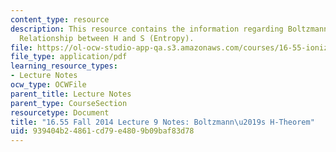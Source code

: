 ```yaml
---
content_type: resource
description: This resource contains the information regarding Boltzmann's H-Theorem.
  Relationship between H and S (Entropy).
file: https://ol-ocw-studio-app-qa.s3.amazonaws.com/courses/16-55-ionized-gases-fall-2014/939404b24861cd79e4809b09baf83d78_MIT16_55F14_Lecture9.pdf
file_type: application/pdf
learning_resource_types:
- Lecture Notes
ocw_type: OCWFile
parent_title: Lecture Notes
parent_type: CourseSection
resourcetype: Document
title: "16.55 Fall 2014 Lecture 9 Notes: Boltzmann\u2019s H-Theorem"
uid: 939404b2-4861-cd79-e480-9b09baf83d78
---
```

